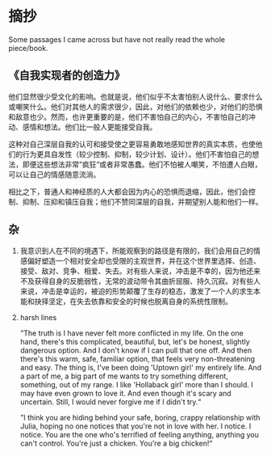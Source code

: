 # 摘抄

Some passages I came across but have not really read the whole piece/book.

## 《自我实现者的创造力》

他们显然很少受文化的影响。也就是说，他们似乎不太害怕别人说什么、要求什么或嘲笑什么。他们对其他人的需求很少，因此，对他们的依赖也少，对他们的恐惧和敌意也少。然而，也许更重要的是，他们不害怕自己的内心，不害怕自己的冲动、感情和想法。他们比一般人更能接受自我。

这种对自己深层自我的认可和接受使之更容易勇敢地感知世界的真实本质，也使他们的行为更具自发性（较少控制、抑制，较少计划、设计）。他们不害怕自己的想法，即便这些想法非常”疯狂“或者非常愚蠢。他们不怕被人嘲笑，不怕遭人白眼，可以让自己的情感随意流淌。

相比之下，普通人和神经质的人大都会因为内心的恐惧而退缩，因此，他们会控制、抑制、压抑和镇压自我；他们不赞同深层的自我，并期望别人能和他们一样。

## 杂

1. 我意识到人在不同的境遇下，所能观察到的路径是有限的，我们会用自己的情感偏好塑造一个相对安全却也受限的主观世界，并在这个世界里选择、创造、接受、敌对、竞争、相爱、失去。对有些人来说，冲击是不幸的，因为他还来不及获得自身的反脆弱性，无常的波动带令其曲折屈服、持久沉寂。对有些人来说，冲击是幸运的，被迫的形势颠覆了生存的稳态，激发了一个人的求生本能和抉择坚定，在失去依靠和安全的时候也脱离自身的系统性限制。
2. harsh lines
   
   ”The truth is I have never felt more conflicted in my life. On the one hand, there's this complicated, beautiful, but, let's be honest, slightly dangerous option. And I don't know if I can pull that one off. And then there's this warm, safe, familiar option, that feels very non-threatening and easy. The thing is, I've been doing 'Uptown girl' my entirely life. And a part of me, a big part of me wants to try something different, something, out of my range. I like 'Hollaback girl' more than I should. I may have even grown to love it. And even though it's scary and uncertain. Still, I would never forgive me if I didn't try.“
   
   ”I think you are hiding behind your safe, boring, crappy relationship with Julia, hoping no one notices that you're not in love with her. I notice. I notice. You are the one who's terrified of feeling anything, anything you can't control. You're just a chicken. You're a big chicken!“
